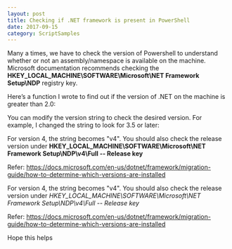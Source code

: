 ```yaml
---
layout: post
title: Checking if .NET framework is present in PowerShell
date: 2017-09-15
category: ScriptSamples
---
```


Many a times, we have to check the version of Powershell to understand whether or not an assembly/namespace is available on the machine. Microsoft documentation recommends checking the **HKEY_LOCAL_MACHINE\SOFTWARE\Microsoft\NET Framework Setup\NDP** registry key.

Here’s a function I wrote to find out if the version of .NET on the machine is greater than 2.0:
<script src="https://gist.github.com/VimalShekar/8cfabf6361c6e313c5c829eb36c32035.js"></script>
 
You can modify the version string to check the desired version. For example, I changed the string to look for 3.5 or later:
<script src="https://gist.github.com/VimalShekar/099b7f08d656fe075edf6a24fed1c578.js"></script>

For version 4, the string becomes "v4". You should also check the release version under **HKEY_LOCAL_MACHINE\SOFTWARE\Microsoft\NET Framework Setup\NDP\v4\Full -- Release key**


Refer: https://docs.microsoft.com/en-us/dotnet/framework/migration-guide/how-to-determine-which-versions-are-installed

For version 4, the string becomes "v4". You should also check the release version under *HKEY_LOCAL_MACHINE\SOFTWARE\Microsoft\NET Framework Setup\NDP\v4\Full -- Release key*


Refer: https://docs.microsoft.com/en-us/dotnet/framework/migration-guide/how-to-determine-which-versions-are-installed

Hope this helps
